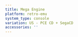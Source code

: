 ```yaml
---
title: Mega Engine
platform: retro-emu
system_type: console
variation: US - PCE CD + SegaCD
accessories: ''
---
```

